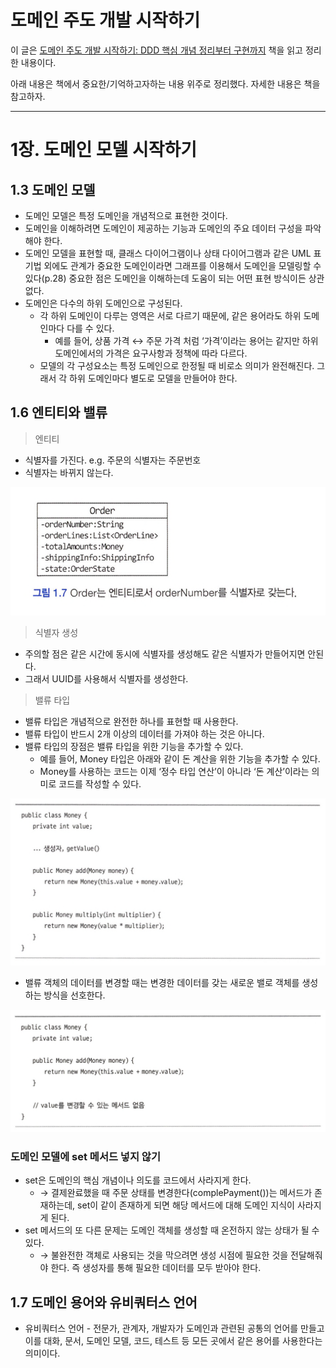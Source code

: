 # 도메인 주도 개발 시작하기

이 글은 [도메인 주도 개발 시작하기: DDD 핵심 개념 정리부터 구현까지](https://product.kyobobook.co.kr/detail/S000001810495) 책을 읽고 정리한 내용이다. 

아래 내용은 책에서 중요한/기억하고자하는 내용 위주로 정리했다. 자세한 내용은 책을 참고하자.


---

# 1장. 도메인 모델 시작하기

## 1.3 도메인 모델

- 도메인 모델은 특정 도메인을 개념적으로 표현한 것이다.
- 도메인을 이해하려면 도메인이 제공하는 기능과 도메인의 주요 데이터 구성을 파악해야 한다.
- 도메인 모델을 표현할 때, 클래스 다이어그램이나 상태 다이어그램과 같은 UML 표기법 외에도 관계가 중요한 도메인이라면 그래프를 이용해서 도메인을 모델링할 수 있다(p.28) 중요한 점은 도메인을 이해하는데 도움이 되는 어떤 표현 방식이든 상관없다.
- 도메인은 다수의 하위 도메인으로 구성된다.
    - 각 하위 도메인이 다루는 영역은 서로 다르기 때문에, 같은 용어라도 하위 도메인마다 다를 수 있다.
        - 예를 들어, 상품 가격 ↔ 주문 가격 처럼 ‘가격’이라는 용어는 같지만 하위 도메인에서의 가격은 요구사항과 정책에 따라 다르다.
    - 모델의 각 구성요소는 특정 도메인으로 한정될 때 비로소 의미가 완전해진다. 그래서 각 하위 도메인마다 별도로 모델을 만들어야 한다.

## 1.6 엔티티와 밸류

> 엔티티

- 식별자를 가진다. e.g. 주문의 식별자는 주문번호
- 식별자는 바뀌지 않는다.

![](/book/Starting-with-Domain-Driven-Design/img/Starting-with-Domain-Driven-Design-1-1.png)


> 식별자 생성

- 주의할 점은 같은 시간에 동시에 식별자를 생성해도 같은 식별자가 만들어지면 안된다.
- 그래서 UUID를 사용해서 식별자를 생성한다.


> 밸류 타입

- 밸류 타입은 개념적으로 완전한 하나를 표현할 때 사용한다.
- 밸류 타입이 반드시 2개 이상의 데이터를 가져야 하는 것은 아니다.
- 밸류 타입의 장점은 밸류 타입을 위한 기능을 추가할 수 있다.
    - 예를 들어, Money 타입은 아래와 같이 돈 계산을 위한 기능을 추가할 수 있다.
    - Money를 사용하는 코드는 이제 ‘정수 타입 연산’이 아니라 ‘돈 계산’이라는 의미로 코드를 작성할 수 있다.

![](/book/Starting-with-Domain-Driven-Design/img/Starting-with-Domain-Driven-Design-1-2.png)

- 밸류 객체의 데이터를 변경할 때는 변경한 데이터를 갖는 새로운 밸로 객체를 생성하는 방식을 선호한다.

![](/book/Starting-with-Domain-Driven-Design/img/Starting-with-Domain-Driven-Design-1-3.png)

### 도메인 모델에 set 메서드 넣지 않기

- set은 도메인의 핵심 개념이나 의도를 코드에서 사라지게 한다.
    - → 결제완료했을 때 주문 상태를 변경한다(complePayment())는 메서드가 존재하는데, set이 같이 존재하게 되면 해당 메서드에 대해 도메인 지식이 사라지게 된다.
- set 메서드의 또 다른 문제는 도메인 객체를 생성할 때 온전하지 않는 상태가 될 수 있다.
    - → 불완전한 객체로 사용되는 것을 막으려면 생성 시점에 필요한 것을 전달해줘야 한다. 즉 생성자를 통해 필요한 데이터를 모두 받아야 한다.

## 1.7 도메인 용어와 유비쿼터스 언어

- 유비쿼터스 언어 - 전문가, 관계자, 개발자가 도메인과 관련된 공통의 언어를 만들고 이를 대화, 문서, 도메인 모델, 코드, 테스트 등 모든 곳에서 같은 용어를 사용한다는 의미이다.
